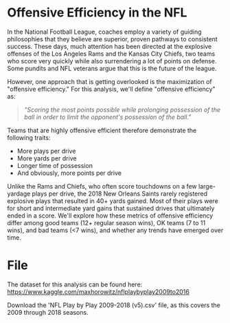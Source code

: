 # Offensive Efficiency in the NFL
In the National Football League, coaches employ a variety of guiding philosophies that they believe are superior, proven pathways to consistent success. These days, much attention has been directed at the explosive offenses of the Los Angeles Rams and the Kansas City Chiefs, two teams who score very quickly while also surrendering a lot of points on defense. Some pundits and NFL veterans argue that this is the future of the league.

However, one approach that is getting overlooked is the maximization of "offensive efficiency." For this analysis, we'll define "offensive efficiency" as:

> <i>"Scoring the most points possible while prolonging possession of the ball in order to limit the opponent's possession of the ball."</i>

Teams that are highly offensive efficient therefore demonstrate the following traits:

- More plays per drive
- More yards per drive
- Longer time of possession
- And obviously, more points per drive

Unlike the Rams and Chiefs, who often score touchdowns on a few large-yardage plays per drive, the 2018 New Orleans Saints rarely registered explosive plays that resulted in 40+ yards gained. Most of their plays were for short and intermediate yard gains that sustained drives that ultimately ended in a score. We'll explore how these metrics of offensive efficiency differ among good teams (12+ regular season wins), OK teams (7 to 11 wins), and bad teams (<7 wins), and whether any trends have emerged over time.

# File
The dataset for this analysis can be found here:<br>
https://www.kaggle.com/maxhorowitz/nflplaybyplay2009to2016

Download the 'NFL Play by Play 2009-2018 (v5).csv' file, as this covers the 2009 through 2018 seasons.
